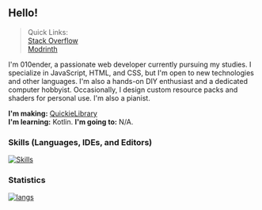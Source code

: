 ## Hello!

> Quick Links:<br>
[Stack Overflow](https://stackoverflow.com/users/27406044/010ender)<br>
[Modrinth](https://modrinth.com/user/10LinesOfCode)

I'm 010ender, a passionate web developer currently pursuing my studies. I specialize in JavaScript, HTML, and CSS, but I'm open to new technologies and other languages. I'm also a hands-on DIY enthusiast and a dedicated computer hobbyist. Occasionally, I design custom resource packs and shaders for personal use.
I'm also a pianist.

**I'm making:** [QuickieLibrary](https://github.com/010ender/QuickieLibrary/tree/main)<br>
**I'm learning:** Kotlin.
**I'm going to:** N/A.

### Skills (Languages, IDEs, and Editors)
[![Skills](https://skillicons.dev/icons?i=js,html,css,bash,robloxstudio,godo,vscodet&theme=dark)](https://skillicons.dev)

### Statistics
[![langs](https://github-readme-stats.vercel.app/api/top-langs/?username=010ender&theme=ambient_gradient)](https://github.com/anuraghazra/github-readme-stats)


